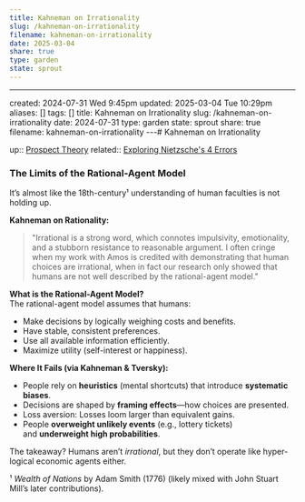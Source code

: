 ```yaml
---
title: Kahneman on Irrationality
slug: /kahneman-on-irrationality
filename: kahneman-on-irrationality
date: 2025-03-04
share: true
type: garden
state: sprout
---
```

---
created: 2024-07-31 Wed 9:45pm
updated: 2025-03-04 Tue 10:29pm
aliases: []
tags: []
title: Kahneman on Irrationality
slug: /kahneman-on-irrationality
date: 2024-07-31
type: garden
state: sprout
share: true
filename: kahneman-on-irrationality
---# Kahneman on Irrationality

up:: [Prospect Theory](prospect-theory)
related:: [Exploring Nietzsche's 4 Errors](exploring-nietzsches-4-errors)

### The Limits of the Rational-Agent Model

It’s almost like the 18th-century¹ understanding of human faculties is not holding up.

**Kahneman on Rationality:**

> "Irrational is a strong word, which connotes impulsivity, emotionality, and a stubborn resistance to reasonable argument. I often cringe when my work with Amos is credited with demonstrating that human choices are irrational, when in fact our research only showed that humans are not well described by the rational-agent model."

**What is the Rational-Agent Model?**  
The rational-agent model assumes that humans:

- Make decisions by logically weighing costs and benefits.
- Have stable, consistent preferences.
- Use all available information efficiently.
- Maximize utility (self-interest or happiness).

**Where It Fails (via Kahneman & Tversky):**

- People rely on **heuristics** (mental shortcuts) that introduce **systematic biases**.
- Decisions are shaped by **framing effects**—how choices are presented.
- Loss aversion: Losses loom larger than equivalent gains.
- People **overweight unlikely events** (e.g., lottery tickets) and **underweight high probabilities**.

The takeaway? Humans aren’t _irrational_, but they don’t operate like hyper-logical economic agents either.

¹ _Wealth of Nations_ by Adam Smith (1776) (likely mixed with John Stuart Mill’s later contributions).

